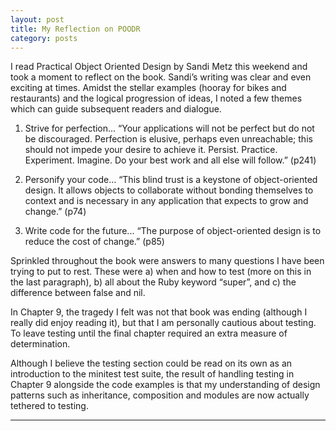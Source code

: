 ```yaml
---
layout: post
title: My Reflection on POODR
category: posts
---
```


I read Practical Object Oriented Design by Sandi Metz this weekend and took a moment to reflect on the book. Sandi’s writing was clear and even exciting at times. Amidst the stellar examples (hooray for bikes and restaurants) and the logical progression of ideas, I noted a few themes which can guide subsequent readers and dialogue. 

1) Strive for perfection...
“Your applications will not be perfect but do not be discouraged. Perfection is elusive, perhaps even unreachable; this should not impede your desire to achieve it. Persist. Practice. Experiment. Imagine. Do your best work and all else will follow.” (p241)

2) Personify your code...
“This blind trust is a keystone of object-oriented design. It allows objects to collaborate without bonding themselves to context and is necessary in any application that expects to grow and change.” (p74)

3) Write code for the future...
“The purpose of object-oriented design is to reduce the cost of change.” (p85)

Sprinkled throughout the book were answers to many questions I have been trying to put to rest. These were a) when and how to test (more on this in the last paragraph), b) all about the Ruby keyword “super”, and c) the difference between false and nil. 

In Chapter 9, the tragedy I felt was not that book was ending (although I really did enjoy reading it), but that I am personally cautious about testing. To leave testing until the final chapter required an extra measure of determination. 

Although I believe the testing section could be read on its own as an introduction to the minitest test suite, the result of handling testing in Chapter 9 alongside the code examples is that my understanding of design patterns such as inheritance, composition and modules are now actually tethered to testing.

---
